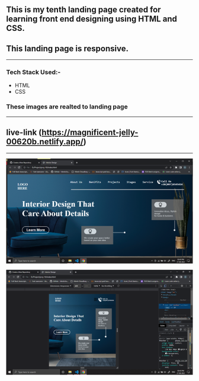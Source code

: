 
## This is my tenth landing page created for learning front end designing using HTML and CSS.

## This landing page is responsive.

---

###  Tech Stack Used:-
-   HTML
-   CSS

### These images are realted to landing page

---
## live-link (https://magnificent-jelly-00620b.netlify.app/)

---


![Image](img/Screenshot%20(446).png)

![Image](img/Screenshot%20(447).png)
